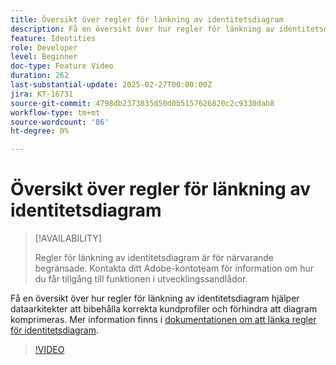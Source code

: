 ```yaml
---
title: Översikt över regler för länkning av identitetsdiagram
description: Få en översikt över hur regler för länkning av identitetsdiagram hjälper dataarkitekter att bibehålla korrekta kundprofiler och förhindra att diagram komprimeras.
feature: Identities
role: Developer
level: Beginner
doc-type: Feature Video
duration: 262
last-substantial-update: 2025-02-27T00:00:00Z
jira: KT-16731
source-git-commit: 4798db2373835d50d0b5157626820c2c9330dab8
workflow-type: tm+mt
source-wordcount: '86'
ht-degree: 0%

---
```



# Översikt över regler för länkning av identitetsdiagram

>[!AVAILABILITY]
>
>Regler för länkning av identitetsdiagram är för närvarande begränsade. Kontakta ditt Adobe-kontoteam för information om hur du får tillgång till funktionen i utvecklingssandlådor.

Få en översikt över hur regler för länkning av identitetsdiagram hjälper dataarkitekter att bibehålla korrekta kundprofiler och förhindra att diagram komprimeras. Mer information finns i [dokumentationen om att länka regler för identitetsdiagram](https://experienceleague.adobe.com/en/docs/experience-platform/identity/features/identity-graph-linking-rules/overview).

>[!VIDEO](https://video.tv.adobe.com/v/3448250/?learn=on&enablevpops)
